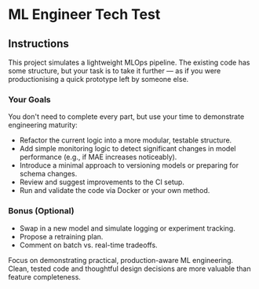 # ML Engineer Tech Test

## Instructions

This project simulates a lightweight MLOps pipeline. The existing code has some structure, but your task is to take it further — as if you were productionising a quick prototype left by someone else.

### Your Goals

You don't need to complete every part, but use your time to demonstrate engineering maturity:

- Refactor the current logic into a more modular, testable structure.
- Add simple monitoring logic to detect significant changes in model performance (e.g., if MAE increases noticeably).
- Introduce a minimal approach to versioning models or preparing for schema changes.
- Review and suggest improvements to the CI setup.
- Run and validate the code via Docker or your own method.

### Bonus (Optional)

- Swap in a new model and simulate logging or experiment tracking.
- Propose a retraining plan.
- Comment on batch vs. real-time tradeoffs.

Focus on demonstrating practical, production-aware ML engineering. Clean, tested code and thoughtful design decisions are more valuable than feature completeness.